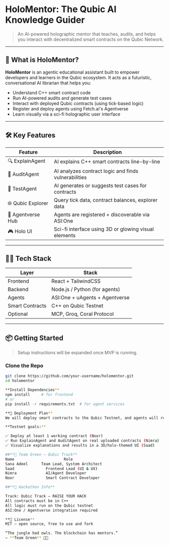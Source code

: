 # HoloMentor: The Qubic AI Knowledge Guider

> An AI-powered holographic mentor that teaches, audits, and helps you interact with decentralized smart contracts on the Qubic Network.

---

## 🧠 What is HoloMentor?

**HoloMentor** is an agentic educational assistant built to empower developers and learners in the Qubic ecosystem. It acts as a futuristic, conversational AI librarian that helps you:

- Understand C++ smart contract code
- Run AI-powered audits and generate test cases
- Interact with deployed Qubic contracts (using tick-based logic)
- Register and deploy agents using Fetch.ai's Agentverse
- Learn visually via a sci-fi holographic user interface

---

## 🛠️ Key Features

| Feature             | Description |
|---------------------|-------------|
| 🔍 ExplainAgent     | AI explains C++ smart contracts line-by-line |
| 🔐 AuditAgent       | AI analyzes contract logic and finds vulnerabilities |
| 🧪 TestAgent        | AI generates or suggests test cases for contracts |
| 🌐 Qubic Explorer   | Query tick data, contract balances, explorer data |
| 🤖 Agentverse Hub   | Agents are registered + discoverable via ASI:One |
| 🎮 Holo UI          | Sci-fi interface using 3D or glowing visual elements |

---

## 👨‍💻 Tech Stack

| Layer     | Stack                         |
|-----------|-------------------------------|
| Frontend  | React + TailwindCSS           |
| Backend   | Node.js / Python (for agents) |
| Agents    | ASI:One + uAgents + Agentverse|
| Smart Contracts | C++ on Qubic Testnet    |
| Optional  | MCP, Groq, Coral Protocol     |

---

## 📦 Getting Started

> Setup instructions will be expanded once MVP is running.

### Clone the Repo
```bash
git clone https://github.com/your-username/holomentor.git
cd holomentor

**Install Dependencies**
npm install     # for frontend
# or
pip install -r requirements.txt  # for agent services

**🧪 Deployment Plan**
We will deploy smart contracts to the Qubic Testnet, and agents will run via the uAgents + ASI:One infrastructure.

**Testnet goals:**

✅ Deploy at least 1 working contract (Noor)
✅ Run ExplainAgent and AuditAgent on real uploaded contracts (Nimra)
✅ Visualize explanations and results in a 3D/holo-themed UI (Saad)

##**👥 Team Green – Qubic Track**
Name	                  Role
Sana Adeel	    Team Lead, System Architect
Saad	          Frontend Lead (UI & UX)
Nimra	          AI/Agent Developer
Noor	          Smart Contract Developer

##**🏁 Hackathon Info**

Track: Qubic Track – RAISE YOUR HACK
All contracts must be in C++
All logic must run on the Qubic testnet
ASI:One / Agentverse integration required

**📄 License**
MIT — open source, free to use and fork

“The jungle had owls. The blockchain has mentors.”
— **Team Green** 🦉🌐
